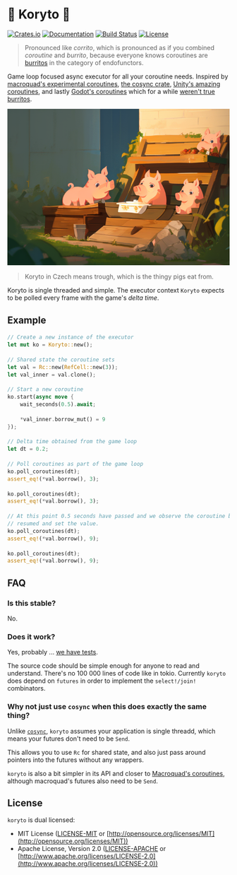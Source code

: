# 🐷 Koryto 🐷

[![Crates.io](https://img.shields.io/crates/v/koryto.svg)](https://crates.io/crates/koryto)
[![Documentation](https://docs.rs/koryto/badge.svg)](https://docs.rs/koryto)
[![Build Status](https://github.com/darthdeus/koryto/actions/workflows/build.yaml/badge.svg)](https://github.com/darthdeus/koryto/actions)
[![License](https://img.shields.io/crates/l/koryto.svg)](https://github.com/darthdeus/koryto/blob/main/LICENSE)

> Pronounced like _corrito_, which is pronounced as if you combined _coroutine_ and _burrito_, because everyone knows coroutines are [burritos](https://blog.plover.com/prog/burritos.html) in the category of endofunctors.

Game loop focused async executor for all your coroutine needs. Inspired by [macroquad's experimental coroutines](https://docs.rs/macroquad/latest/macroquad/experimental/coroutines/), [the cosync crate](https://docs.rs/cosync/latest/cosync/), [Unity's amazing coroutines](https://docs.unity3d.com/ScriptReference/MonoBehaviour.StartCoroutine.html), and lastly [Godot's coroutines](https://docs.godotengine.org/en/stable/tutorials/scripting/gdscript/gdscript_basics.html#awaiting-for-signals-or-coroutines) which for a while [weren't true burritos](https://github.com/godotengine/godot/issues/24311).

![Pigs eating from a trough](./docs/img/logo.png)

> Koryto in Czech means trough, which is the thingy pigs eat from.

Koryto is single threaded and simple. The executor context `Koryto` expects to be polled every frame with the game's _delta time_.

## Example

```rust
// Create a new instance of the executor
let mut ko = Koryto::new();

// Shared state the coroutine sets
let val = Rc::new(RefCell::new(3));
let val_inner = val.clone();

// Start a new coroutine
ko.start(async move {
    wait_seconds(0.5).await;

    *val_inner.borrow_mut() = 9
});

// Delta time obtained from the game loop
let dt = 0.2;

// Poll coroutines as part of the game loop
ko.poll_coroutines(dt);
assert_eq!(*val.borrow(), 3);

ko.poll_coroutines(dt);
assert_eq!(*val.borrow(), 3);

// At this point 0.5 seconds have passed and we observe the coroutine be
// resumed and set the value.
ko.poll_coroutines(dt);
assert_eq!(*val.borrow(), 9);

ko.poll_coroutines(dt);
assert_eq!(*val.borrow(), 9);

```

## FAQ

### Is this stable?

No.

### Does it work?

Yes, probably ... [we have tests](https://github.com/darthdeus/koryto/blob/master/tests/basic_test.rs).

The source code should be simple enough for anyone to read and understand.
There's no 100 000 lines of code like in tokio. Currently `koryto` does
depend on `futures` in order to implement the `select!/join!` combinators.

### Why not just use `cosync` when this does exactly the same thing?

Unlike [`cosync`](https://docs.rs/cosync/latest/cosync/), `koryto` assumes your application is single threadd,
which means your futures don't need to be `Send`.

This allows you to use `Rc` for shared state, and also just pass around pointers
into the futures without any wrappers.

`koryto` is also a bit simpler in its API and closer to [Macroquad's
coroutines](https://docs.rs/macroquad/latest/macroquad/experimental/coroutines/index.html),
although macroquad's futures also need to be `Send`.

## License

`koryto` is dual licensed:

- MIT License ([LICENSE-MIT](LICENSE-MIT) or [http://opensource.org/licenses/MIT](http://opensource.org/licenses/MIT))
- Apache License, Version 2.0 ([LICENSE-APACHE](LICENSE-APACHE) or [http://www.apache.org/licenses/LICENSE-2.0](http://www.apache.org/licenses/LICENSE-2.0))
